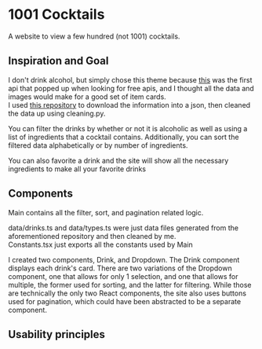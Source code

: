 # 1001 Cocktails

A website to view a few hundred (not 1001) cocktails.

## Inspiration and Goal

I don't drink alcohol, but simply chose this theme because [this](https://www.thecocktaildb.com/api.php) was the first api that popped up when looking for free apis, and I thought all the data and images would make for a good set of item cards.  
I used [this repository](https://github.com/lauriharpf/thecocktaildb-downloader) to download the information into a json, then cleaned the data up using cleaning.py.

You can filter the drinks by whether or not it is alcoholic as well as using a list of ingredients that a cocktail contains. Additionally, you can sort the filtered data alphabetically or by number of ingredients.

You can also favorite a drink and the site will show all the necessary ingredients to make all your favorite drinks

## Components

Main contains all the filter, sort, and pagination related logic.

data/drinks.ts and data/types.ts were just data files generated from the aforementioned repository and then cleaned by me.  
Constants.tsx just exports all the constants used by Main

I created two components, Drink, and Dropdown. The Drink component displays each drink's card. There are two variations of the Dropdown component, one that allows for only 1 selection, and one that allows for multiple, the former used for sorting, and the latter for filtering. While those are technically the only two React components, the site also uses buttons used for pagination, which could have been abstracted to be a separate component.

## Usability principles
